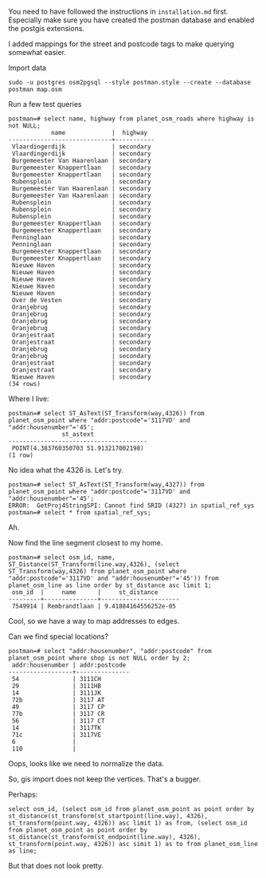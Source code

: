 You need to have followed the instructions in `installation.md` first.
Especially make sure you have created the postman database and enabled the postgis
extensions.

I added mappings for the street and postcode tags to make querying somewhat easier.

Import data

```
sudo -u postgres osm2pgsql --style postman.style --create --database postman map.osm
```

Run a few test queries

```
postman=# select name, highway from planet_osm_roads where highway is not NULL; 
            name             |  highway  
-----------------------------+-----------
 Vlaardingerdijk             | secondary
 Vlaardingerdijk             | secondary
 Burgemeester Van Haarenlaan | secondary
 Burgemeester Knappertlaan   | secondary
 Burgemeester Knappertlaan   | secondary
 Rubensplein                 | secondary
 Burgemeester Van Haarenlaan | secondary
 Burgemeester Van Haarenlaan | secondary
 Rubensplein                 | secondary
 Rubensplein                 | secondary
 Rubensplein                 | secondary
 Burgemeester Knappertlaan   | secondary
 Burgemeester Knappertlaan   | secondary
 Penninglaan                 | secondary
 Penninglaan                 | secondary
 Burgemeester Knappertlaan   | secondary
 Burgemeester Knappertlaan   | secondary
 Nieuwe Haven                | secondary
 Nieuwe Haven                | secondary
 Nieuwe Haven                | secondary
 Nieuwe Haven                | secondary
 Nieuwe Haven                | secondary
 Over de Vesten              | secondary
 Oranjebrug                  | secondary
 Oranjebrug                  | secondary
 Oranjebrug                  | secondary
 Oranjebrug                  | secondary
 Oranjestraat                | secondary
 Oranjestraat                | secondary
 Oranjebrug                  | secondary
 Oranjebrug                  | secondary
 Oranjestraat                | secondary
 Oranjestraat                | secondary
 Nieuwe Haven                | secondary
(34 rows)
```

Where I live:

```
postman=# select ST_AsText(ST_Transform(way,4326)) from planet_osm_point where "addr:postcode"='3117VD' and "addr:housenumber"='45';
               st_astext               
---------------------------------------
 POINT(4.383760350703 51.913217002198)
(1 row)
```

No idea what the 4326 is. Let's try.

```
postman=# select ST_AsText(ST_Transform(way,4327)) from planet_osm_point where "addr:postcode"='3117VD' and "addr:housenumber"='45';
ERROR:  GetProj4StringSPI: Cannot find SRID (4327) in spatial_ref_sys
postman=# select * from spatial_ref_sys;
```

Ah.

Now find the line segment closest to my home.

```
postman=# select osm_id, name, ST_Distance(ST_Transform(line.way,4326), (select ST_Transform(way,4326) from planet_osm_point where "addr:postcode"='3117VD' and "addr:housenumber"='45')) from planet_osm_line as line order by st_distance asc limit 1;
 osm_id  |     name      |     st_distance      
---------+---------------+----------------------
 7549914 | Rembrandtlaan | 9.41884164556252e-05
```

Cool, so we have a way to map addresses to edges.

Can we find special locations?
```
postman=# select "addr:housenumber", "addr:postcode" from planet_osm_point where shop is not NULL order by 2;
 addr:housenumber | addr:postcode 
------------------+---------------
 54               | 3111CH
 29               | 3111HB
 14               | 3111JK
 72b              | 3117 AT
 49               | 3117 CP
 77b              | 3117 CR
 56               | 3117 CT
 14               | 3117TK
 71c              | 3117VE
 6                | 
 110              | 
```
Oops, looks like we need to normalize the data.

So, gis import does not keep the vertices. That's a bugger.

Perhaps:
```
select osm_id, (select osm_id from planet_osm_point as point order by st_distance(st_transform(st_startpoint(line.way), 4326), st_transform(point.way, 4326)) asc limit 1) as from, (select osm_id from planet_osm_point as point order by st_distance(st_transform(st_endpoint(line.way), 4326), st_transform(point.way, 4326)) asc simit 1) as to from planet_osm_line as line;
```
But that does not look pretty.


